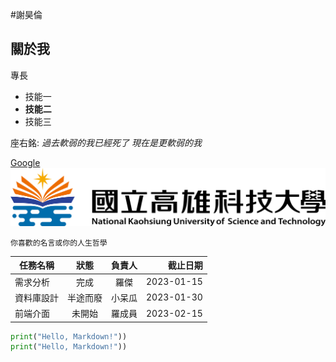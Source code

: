 #謝昊倫

## 關於我

專長
* 技能一
* **技能二**
* 技能三


座右銘: *過去軟弱的我已經死了 現在是更軟弱的我*

[Google](http://www.google.com)
![google](nkust.png)

```你喜歡的名言或你的人生哲學```

| 任務名稱 | 狀態 | 負責人 | 截止日期 | 
|---|:---:|:---:|---:| 
| 需求分析 | 完成 | 羅傑 | 2023-01-15 | 
| 資料庫設計 | 半途而廢 | 小呆瓜 | 2023-01-30 | 
| 前端介面 | 未開始 | 羅成員 | 2023-02-15 |
```python
print("Hello, Markdown!"))
print("Hello, Markdown!"))
```
